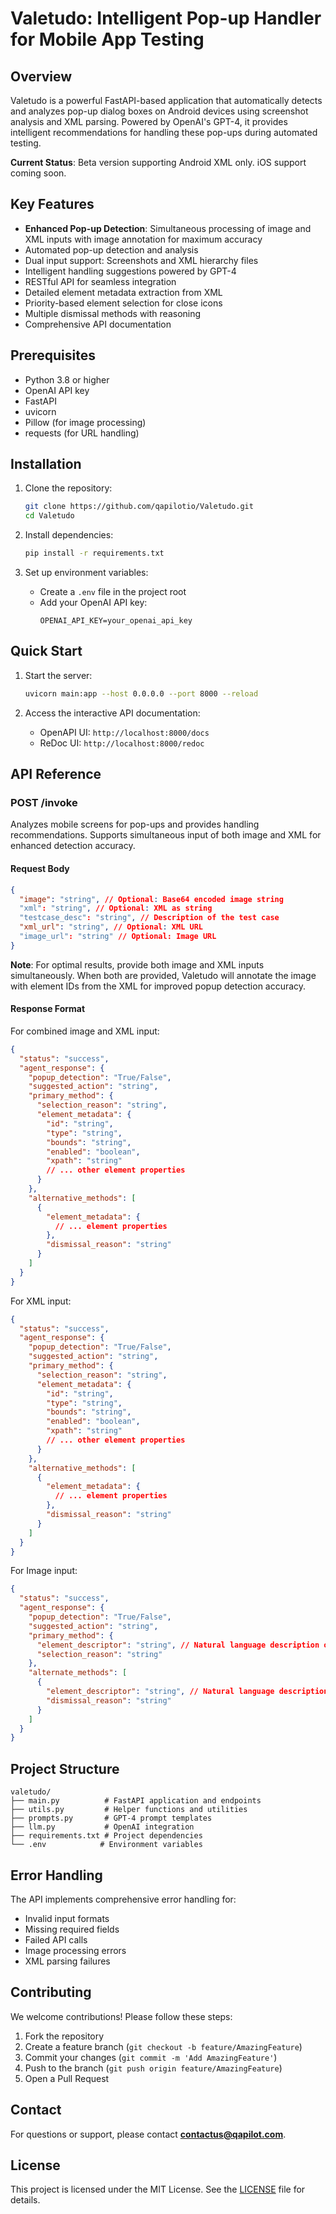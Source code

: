 # Valetudo: Intelligent Pop-up Handler for Mobile App Testing

## Overview

Valetudo is a powerful FastAPI-based application that automatically detects and analyzes pop-up dialog boxes on Android devices using screenshot analysis and XML parsing. Powered by OpenAI's GPT-4, it provides intelligent recommendations for handling these pop-ups during automated testing.

**Current Status**: Beta version supporting Android XML only. iOS support coming soon.

## Key Features

- **Enhanced Pop-up Detection**: Simultaneous processing of image and XML inputs with image annotation for maximum accuracy
- Automated pop-up detection and analysis
- Dual input support: Screenshots and XML hierarchy files
- Intelligent handling suggestions powered by GPT-4
- RESTful API for seamless integration
- Detailed element metadata extraction from XML
- Priority-based element selection for close icons
- Multiple dismissal methods with reasoning
- Comprehensive API documentation

## Prerequisites

- Python 3.8 or higher
- OpenAI API key
- FastAPI
- uvicorn
- Pillow (for image processing)
- requests (for URL handling)

## Installation

1. Clone the repository:

   ```bash
   git clone https://github.com/qapilotio/Valetudo.git
   cd Valetudo
   ```

2. Install dependencies:

   ```bash
   pip install -r requirements.txt
   ```

3. Set up environment variables:
   - Create a `.env` file in the project root
   - Add your OpenAI API key:
     ```
     OPENAI_API_KEY=your_openai_api_key
     ```

## Quick Start

1. Start the server:

   ```bash
   uvicorn main:app --host 0.0.0.0 --port 8000 --reload
   ```

2. Access the interactive API documentation:
   - OpenAPI UI: `http://localhost:8000/docs`
   - ReDoc UI: `http://localhost:8000/redoc`

## API Reference

### POST /invoke

Analyzes mobile screens for pop-ups and provides handling recommendations. Supports simultaneous input of both image and XML for enhanced detection accuracy.

#### Request Body

```json
{
  "image": "string", // Optional: Base64 encoded image string
  "xml": "string", // Optional: XML as string
  "testcase_desc": "string", // Description of the test case
  "xml_url": "string", // Optional: XML URL
  "image_url": "string" // Optional: Image URL
}
```

**Note**: For optimal results, provide both image and XML inputs simultaneously. When both are provided, Valetudo will annotate the image with element IDs from the XML for improved popup detection accuracy.

#### Response Format

For combined image and XML input:

```json
{
  "status": "success",
  "agent_response": {
    "popup_detection": "True/False",
    "suggested_action": "string",
    "primary_method": {
      "selection_reason": "string",
      "element_metadata": {
        "id": "string",
        "type": "string",
        "bounds": "string",
        "enabled": "boolean",
        "xpath": "string"
        // ... other element properties
      }
    },
    "alternative_methods": [
      {
        "element_metadata": {
          // ... element properties
        },
        "dismissal_reason": "string"
      }
    ]
  }
}
```

For XML input:

```json
{
  "status": "success",
  "agent_response": {
    "popup_detection": "True/False",
    "suggested_action": "string",
    "primary_method": {
      "selection_reason": "string",
      "element_metadata": {
        "id": "string",
        "type": "string",
        "bounds": "string",
        "enabled": "boolean",
        "xpath": "string"
        // ... other element properties
      }
    },
    "alternative_methods": [
      {
        "element_metadata": {
          // ... element properties
        },
        "dismissal_reason": "string"
      }
    ]
  }
}
```

For Image input:

```json
{
  "status": "success",
  "agent_response": {
    "popup_detection": "True/False",
    "suggested_action": "string",
    "primary_method": {
      "element_descriptor": "string", // Natural language description of the element
      "selection_reason": "string"
    },
    "alternate_methods": [
      {
        "element_descriptor": "string", // Natural language description of the element
        "dismissal_reason": "string"
      }
    ]
  }
}
```

## Project Structure

```
valetudo/
├── main.py          # FastAPI application and endpoints
├── utils.py         # Helper functions and utilities
├── prompts.py       # GPT-4 prompt templates
├── llm.py           # OpenAI integration
├── requirements.txt # Project dependencies
└── .env            # Environment variables
```

## Error Handling

The API implements comprehensive error handling for:

- Invalid input formats
- Missing required fields
- Failed API calls
- Image processing errors
- XML parsing failures

## Contributing

We welcome contributions! Please follow these steps:

1. Fork the repository
2. Create a feature branch (`git checkout -b feature/AmazingFeature`)
3. Commit your changes (`git commit -m 'Add AmazingFeature'`)
4. Push to the branch (`git push origin feature/AmazingFeature`)
5. Open a Pull Request

## Contact

For questions or support, please contact **[contactus@qapilot.com](mailto:contactus@qapilot.com)**.

## License

This project is licensed under the MIT License. See the [LICENSE](LICENSE) file for details.
